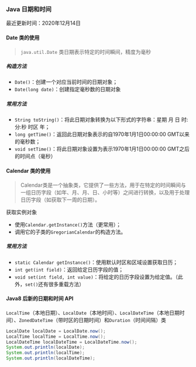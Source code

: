 ### Java 日期和时间



最近更新时间：2020年12月14日



#### Date 类的使用

> `java.util.Date` 类日期表示特定的时间瞬间，精度为毫秒



##### 构造方法

- `Date()`：创建一个对应当前时间的日期对象；
- `Date(long date)`：创建指定毫秒数的日期对象



##### 常用方法

- `String toString()`：将此日期对象转换为以下形式的字符串：星期 月 日 时:分:秒 时区 年；
- `long getTime()`：返回此日期对象表示的自1970年1月1日00:00:00 GMT以来的毫秒数；
- `void setTime()`：将此日期对象设置为表示1970年1月1日00:00:00 GMT之后的时间点（毫秒）





#### Calendar 类的使用

> Calendar类是一个抽象类，它提供了一些方法，用于在特定的时间瞬间与一组日历字段（如年、月、月、日、小时等）之间进行转换，以及用于处理日历字段（如获取下一周的日期）。



获取实例对象

- 使用`Calendar.getInstance()`方法（更常用）；
- 调用它的子类的`GregorianCalendar`的构造方法。



##### 常用方法

- `static Calendar getInstance()`：使用默认时区和区域设置获取日历；
- `int get(int field)`：返回给定日历字段的值；
- `void set(int field, int value)`：将给定的日历字段设置为给定值。（此外，`set()`还有很多重载方法）





#### Java8 后新的日期和时间 API

`LocalTime`（本地日期）、`LocalDate`（本地时间）、`LocalDateTime`（本地日期时间）、`ZonedDateTime`（带时区的日期时间）和`Duration`（时间间隔）类

```java
LocalDate localDate = LocalDate.now();
LocalTime localTime = LocalTime.now();
LocalDateTime localDateTime = LocalDateTime.now();
System.out.println(localDate);
System.out.println(localTime);
System.out.println(localDateTime);
```

































